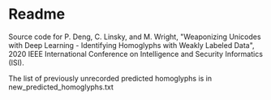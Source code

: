 # Readme
Source code for P. Deng, C. Linsky, and M. Wright, "Weaponizing Unicodes with Deep Learning - Identifying Homoglyphs 
with Weakly Labeled Data", 2020 IEEE International Conference on Intelligence and Security Informatics (ISI).

The list of previously unrecorded predicted homoglyphs is in new_predicted_homoglyphs.txt 
